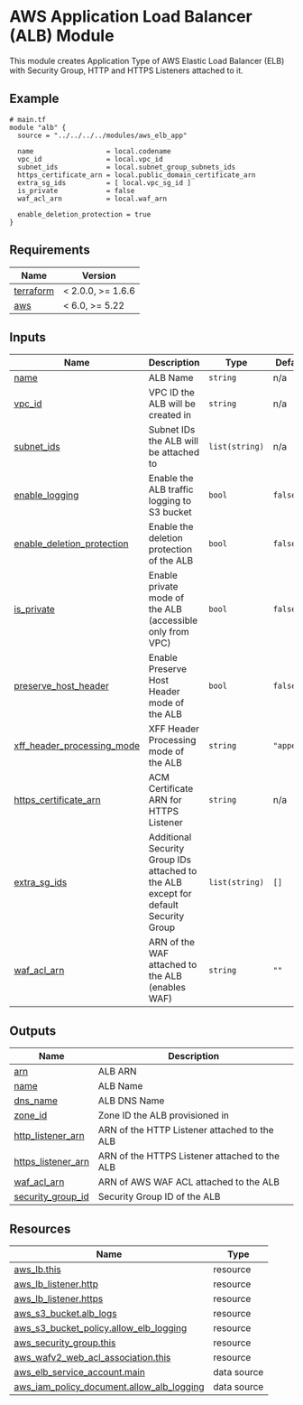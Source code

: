 # AWS Application Load Balancer (ALB) Module

This module creates Application Type of AWS Elastic Load Balancer (ELB) with Security Group,
HTTP and HTTPS Listeners attached to it.

<!-- Next block is generated by terraform-docs following .terraform-docs.yml config -->
<!-- BEGIN_TF_DOCS -->
## Example

```hcl
# main.tf
module "alb" {
  source = "../../../../modules/aws_elb_app"

  name                  = local.codename
  vpc_id                = local.vpc_id
  subnet_ids            = local.subnet_group_subnets_ids
  https_certificate_arn = local.public_domain_certificate_arn
  extra_sg_ids          = [ local.vpc_sg_id ]
  is_private            = false
  waf_acl_arn           = local.waf_arn

  enable_deletion_protection = true
}
```

## Requirements

| Name | Version |
|------|---------|
| <a name="requirement_terraform"></a> [terraform](#requirement\_terraform) | < 2.0.0, >= 1.6.6 |
| <a name="requirement_aws"></a> [aws](#requirement\_aws) | < 6.0, >= 5.22 |

## Inputs

| Name | Description | Type | Default | Required |
|------|-------------|------|---------|:--------:|
| <a name="input_name"></a> [name](#input\_name) | ALB Name | `string` | n/a | yes |
| <a name="input_vpc_id"></a> [vpc\_id](#input\_vpc\_id) | VPC ID the ALB will be created in | `string` | n/a | yes |
| <a name="input_subnet_ids"></a> [subnet\_ids](#input\_subnet\_ids) | Subnet IDs the ALB will be attached to | `list(string)` | n/a | yes |
| <a name="input_enable_logging"></a> [enable\_logging](#input\_enable\_logging) | Enable the ALB traffic logging to S3 bucket | `bool` | `false` | no |
| <a name="input_enable_deletion_protection"></a> [enable\_deletion\_protection](#input\_enable\_deletion\_protection) | Enable the deletion protection of the ALB | `bool` | `false` | no |
| <a name="input_is_private"></a> [is\_private](#input\_is\_private) | Enable private mode of the ALB (accessible only from VPC) | `bool` | `false` | no |
| <a name="input_preserve_host_header"></a> [preserve\_host\_header](#input\_preserve\_host\_header) | Enable Preserve Host Header mode of the ALB | `bool` | `false` | no |
| <a name="input_xff_header_processing_mode"></a> [xff\_header\_processing\_mode](#input\_xff\_header\_processing\_mode) | XFF Header Processing mode of the ALB | `string` | `"append"` | no |
| <a name="input_https_certificate_arn"></a> [https\_certificate\_arn](#input\_https\_certificate\_arn) | ACM Certificate ARN for HTTPS Listener | `string` | n/a | yes |
| <a name="input_extra_sg_ids"></a> [extra\_sg\_ids](#input\_extra\_sg\_ids) | Additional Security Group IDs attached to the ALB except for default Security Group | `list(string)` | `[]` | no |
| <a name="input_waf_acl_arn"></a> [waf\_acl\_arn](#input\_waf\_acl\_arn) | ARN of the WAF attached to the ALB (enables WAF) | `string` | `""` | no |

## Outputs

| Name | Description |
|------|-------------|
| <a name="output_arn"></a> [arn](#output\_arn) | ALB ARN |
| <a name="output_name"></a> [name](#output\_name) | ALB Name |
| <a name="output_dns_name"></a> [dns\_name](#output\_dns\_name) | ALB DNS Name |
| <a name="output_zone_id"></a> [zone\_id](#output\_zone\_id) | Zone ID the ALB provisioned in |
| <a name="output_http_listener_arn"></a> [http\_listener\_arn](#output\_http\_listener\_arn) | ARN of the HTTP Listener attached to the ALB |
| <a name="output_https_listener_arn"></a> [https\_listener\_arn](#output\_https\_listener\_arn) | ARN of the HTTPS Listener attached to the ALB |
| <a name="output_waf_acl_arn"></a> [waf\_acl\_arn](#output\_waf\_acl\_arn) | ARN of AWS WAF ACL attached to the ALB |
| <a name="output_security_group_id"></a> [security\_group\_id](#output\_security\_group\_id) | Security Group ID of the ALB |

## Resources

| Name | Type |
|------|------|
| [aws_lb.this](https://registry.terraform.io/providers/hashicorp/aws/latest/docs/resources/lb) | resource |
| [aws_lb_listener.http](https://registry.terraform.io/providers/hashicorp/aws/latest/docs/resources/lb_listener) | resource |
| [aws_lb_listener.https](https://registry.terraform.io/providers/hashicorp/aws/latest/docs/resources/lb_listener) | resource |
| [aws_s3_bucket.alb_logs](https://registry.terraform.io/providers/hashicorp/aws/latest/docs/resources/s3_bucket) | resource |
| [aws_s3_bucket_policy.allow_elb_logging](https://registry.terraform.io/providers/hashicorp/aws/latest/docs/resources/s3_bucket_policy) | resource |
| [aws_security_group.this](https://registry.terraform.io/providers/hashicorp/aws/latest/docs/resources/security_group) | resource |
| [aws_wafv2_web_acl_association.this](https://registry.terraform.io/providers/hashicorp/aws/latest/docs/resources/wafv2_web_acl_association) | resource |
| [aws_elb_service_account.main](https://registry.terraform.io/providers/hashicorp/aws/latest/docs/data-sources/elb_service_account) | data source |
| [aws_iam_policy_document.allow_alb_logging](https://registry.terraform.io/providers/hashicorp/aws/latest/docs/data-sources/iam_policy_document) | data source |
<!-- END_TF_DOCS -->